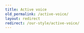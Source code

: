 ```yaml
---
title: Active voice
old_permalink: /active-voice/
layout: redirect
redirect: /our-style/active-voice/
---
```

